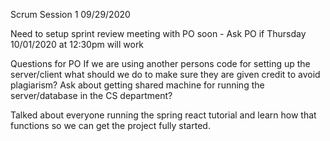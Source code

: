 Scrum Session 1
09/29/2020

Need to setup sprint review meeting with PO soon - Ask PO if Thursday 10/01/2020 at 12:30pm will work

Questions for PO
If we are using another persons code for setting up the server/client what should we do to make sure they are given credit to avoid plagiarism?
Ask about getting shared machine for running the server/database in the CS department?

Talked about everyone running the spring react tutorial and learn how that functions so we can get the project fully started.
